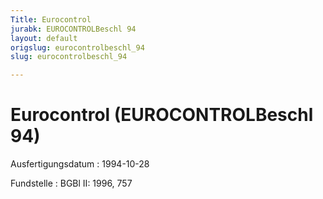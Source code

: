 ```yaml
---
Title: Eurocontrol
jurabk: EUROCONTROLBeschl 94
layout: default
origslug: eurocontrolbeschl_94
slug: eurocontrolbeschl_94

---
```


# Eurocontrol (EUROCONTROLBeschl 94)

Ausfertigungsdatum
:   1994-10-28

Fundstelle
:   BGBl II: 1996, 757

